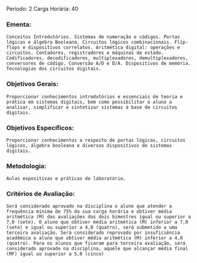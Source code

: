 Periodo: 2
Carga Horária: 40
 
### Ementa:
    Conceitos Introdutórios. Sistemas de numeração e códigos. Portas lógicas e álgebra Booleana. Circuitos lógicos combinacionais. Flip-flops e dispositivos correlatos. Aritmética digital: operações e circuitos. Contadores, registradores e máquinas de estado. Codificadores, decodificadores, multiplexadores, demultiplexadores, conversores de código. Conversão A/D e D/A. Dispositivos de memória. Tecnologias dos circuitos digitais.
 
### Objetivos Gerais:
    Proporcionar conhecimentos introdutórios e essenciais de teoria e prática em sistemas digitais, bem como possibilitar o aluno a analisar, simplificar e sintetizar sistemas à base de circuitos digitais.
 
### Objetivos Específicos:
    Proporcionar conhecimentos a respeito de portas lógicas, circuitos lógicos, álgebra booleana e diversos dispositivos de sistemas digitais.
 
### Metodologia:
    Aulas expositivas e práticas de laboratório.
 
### Critérios de Avaliação:
    Será considerado aprovado na disciplina o aluno que atender a frequência mínima de 75% da sua carga horária e obtiver média aritmética (M) das avaliações dos dois bimestres igual ou superior a 7,0 (sete). O aluno que obtiver média aritmética (M) inferior a 7,0 (sete) e igual ou superior a 4,0 (quatro), será submetido a uma terceira avaliação. Será considerado reprovado por insuficiência acadêmica o aluno que obtiver média aritmética (M) inferior a 4,0 (quatro). Para os alunos que ficaram para terceira avaliação, será considerado aprovado na disciplina, aquele que alcançar média final (MF) igual ou superior a 5,0 (cinco)
